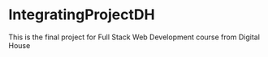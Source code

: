 # IntegratingProjectDH
This is the final project for Full Stack Web Development course from Digital House
